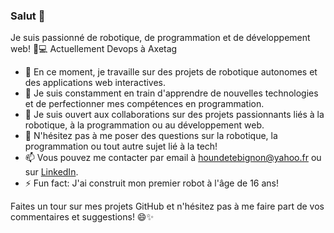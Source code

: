 ### Salut 👋

Je suis passionné de robotique, de programmation et de développement web! 🤖💻
Actuellement Devops à Axetag
- 🔭 En ce moment, je travaille sur des projets de robotique autonomes et des applications web interactives.
- 🌱 Je suis constamment en train d'apprendre de nouvelles technologies et de perfectionner mes compétences en programmation.
- 👯 Je suis ouvert aux collaborations sur des projets passionnants liés à la robotique, à la programmation ou au développement web.
- 💬 N'hésitez pas à me poser des questions sur la robotique, la programmation ou tout autre sujet lié à la tech!
- 📫 Vous pouvez me contacter par email à [houndetebignon@yahoo.fr](houndetebignon@yahoo.fr) ou sur [LinkedIn](www.linkedin.com/in/seth-houndete).
- ⚡ Fun fact: J'ai construit mon premier robot à l'âge de 16 ans!

Faites un tour sur mes projets GitHub et n'hésitez pas à me faire part de vos commentaires et suggestions! 😄✨
